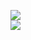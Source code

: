 [![](https://img.shields.io/badge/Made%20With-Github%20Spray-lightgrey.svg?style=for-the-badge&logo=github)](https://github.com/Annihil/github-spray#5177)  
[![](https://i.imgur.com/2DrTn0Z.gif)](https://github.com/Annihil/github-spray)